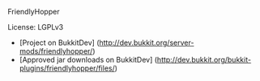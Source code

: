 FriendlyHopper

License: LGPLv3

* [Project on BukkitDev] (http://dev.bukkit.org/server-mods/friendlyhopper/)
* [Approved jar downloads on BukkitDev] (http://dev.bukkit.org/bukkit-plugins/friendlyhopper/files/)